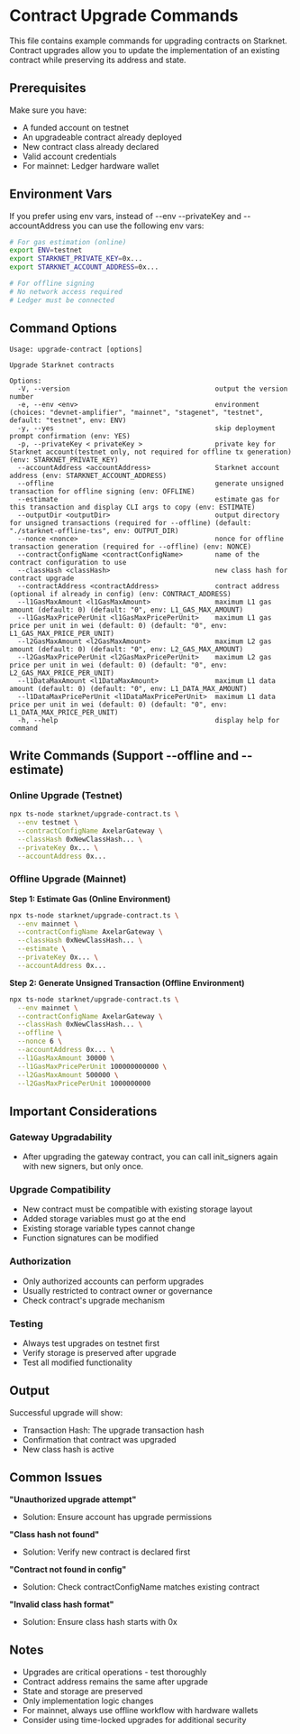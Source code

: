 # Contract Upgrade Commands

This file contains example commands for upgrading contracts on Starknet. Contract upgrades allow you to update the implementation of an existing contract while preserving its address and state.

## Prerequisites

Make sure you have:
- A funded account on testnet
- An upgradeable contract already deployed
- New contract class already declared
- Valid account credentials
- For mainnet: Ledger hardware wallet

## Environment Vars

If you prefer using env vars, instead of --env --privateKey and --accountAddress you can use the following env vars:

```bash
# For gas estimation (online)
export ENV=testnet
export STARKNET_PRIVATE_KEY=0x...
export STARKNET_ACCOUNT_ADDRESS=0x...

# For offline signing
# No network access required
# Ledger must be connected
```

## Command Options

```
Usage: upgrade-contract [options]

Upgrade Starknet contracts

Options:
  -V, --version                                    output the version number
  -e, --env <env>                                  environment (choices: "devnet-amplifier", "mainnet", "stagenet", "testnet", default: "testnet", env: ENV)
  -y, --yes                                        skip deployment prompt confirmation (env: YES)
  -p, --privateKey < privateKey >                  private key for Starknet account(testnet only, not required for offline tx generation) (env: STARKNET_PRIVATE_KEY)
  --accountAddress <accountAddress>                Starknet account address (env: STARKNET_ACCOUNT_ADDRESS)
  --offline                                        generate unsigned transaction for offline signing (env: OFFLINE)
  --estimate                                       estimate gas for this transaction and display CLI args to copy (env: ESTIMATE)
  --outputDir <outputDir>                          output directory for unsigned transactions (required for --offline) (default: "./starknet-offline-txs", env: OUTPUT_DIR)
  --nonce <nonce>                                  nonce for offline transaction generation (required for --offline) (env: NONCE)
  --contractConfigName <contractConfigName>        name of the contract configuration to use
  --classHash <classHash>                          new class hash for contract upgrade
  --contractAddress <contractAddress>              contract address (optional if already in config) (env: CONTRACT_ADDRESS)
  --l1GasMaxAmount <l1GasMaxAmount>                maximum L1 gas amount (default: 0) (default: "0", env: L1_GAS_MAX_AMOUNT)
  --l1GasMaxPricePerUnit <l1GasMaxPricePerUnit>    maximum L1 gas price per unit in wei (default: 0) (default: "0", env: L1_GAS_MAX_PRICE_PER_UNIT)
  --l2GasMaxAmount <l2GasMaxAmount>                maximum L2 gas amount (default: 0) (default: "0", env: L2_GAS_MAX_AMOUNT)
  --l2GasMaxPricePerUnit <l2GasMaxPricePerUnit>    maximum L2 gas price per unit in wei (default: 0) (default: "0", env: L2_GAS_MAX_PRICE_PER_UNIT)
  --l1DataMaxAmount <l1DataMaxAmount>              maximum L1 data amount (default: 0) (default: "0", env: L1_DATA_MAX_AMOUNT)
  --l1DataMaxPricePerUnit <l1DataMaxPricePerUnit>  maximum L1 data price per unit in wei (default: 0) (default: "0", env: L1_DATA_MAX_PRICE_PER_UNIT)
  -h, --help                                       display help for command
```

## Write Commands (Support --offline and --estimate)

### Online Upgrade (Testnet)

```bash
npx ts-node starknet/upgrade-contract.ts \
  --env testnet \
  --contractConfigName AxelarGateway \
  --classHash 0xNewClassHash... \
  --privateKey 0x... \
  --accountAddress 0x...
```

### Offline Upgrade (Mainnet)

**Step 1: Estimate Gas (Online Environment)**
```bash
npx ts-node starknet/upgrade-contract.ts \
  --env mainnet \
  --contractConfigName AxelarGateway \
  --classHash 0xNewClassHash... \
  --estimate \
  --privateKey 0x... \
  --accountAddress 0x...
```

**Step 2: Generate Unsigned Transaction (Offline Environment)**
```bash
npx ts-node starknet/upgrade-contract.ts \
  --env mainnet \
  --contractConfigName AxelarGateway \
  --classHash 0xNewClassHash... \
  --offline \
  --nonce 6 \
  --accountAddress 0x... \
  --l1GasMaxAmount 30000 \
  --l1GasMaxPricePerUnit 100000000000 \
  --l2GasMaxAmount 500000 \
  --l2GasMaxPricePerUnit 1000000000
```

## Important Considerations

### Gateway Upgradability
- After upgrading the gateway contract, you can call init_signers again with new signers, but only once.

### Upgrade Compatibility
- New contract must be compatible with existing storage layout
- Added storage variables must go at the end
- Existing storage variable types cannot change
- Function signatures can be modified

### Authorization
- Only authorized accounts can perform upgrades
- Usually restricted to contract owner or governance
- Check contract's upgrade mechanism

### Testing
- Always test upgrades on testnet first
- Verify storage is preserved after upgrade
- Test all modified functionality

## Output

Successful upgrade will show:
- Transaction Hash: The upgrade transaction hash
- Confirmation that contract was upgraded
- New class hash is active

## Common Issues

**"Unauthorized upgrade attempt"**
- Solution: Ensure account has upgrade permissions

**"Class hash not found"**
- Solution: Verify new contract is declared first

**"Contract not found in config"**
- Solution: Check contractConfigName matches existing contract

**"Invalid class hash format"**
- Solution: Ensure class hash starts with 0x

## Notes

- Upgrades are critical operations - test thoroughly
- Contract address remains the same after upgrade
- State and storage are preserved
- Only implementation logic changes
- For mainnet, always use offline workflow with hardware wallets
- Consider using time-locked upgrades for additional security
